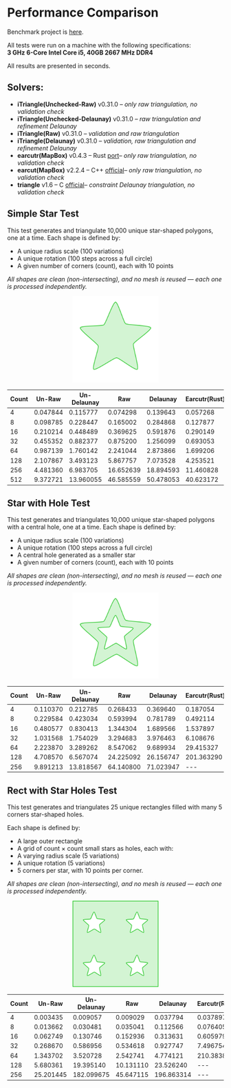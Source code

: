 # Performance Comparison

Benchmark project is [here](https://github.com/iShape-Rust/iTriangle/tree/main/performance).

All tests were run on a machine with the following specifications:  
**3 GHz 6-Core Intel Core i5, 40GB 2667 MHz DDR4**  

All results are presented in seconds.

## Solvers:

- **iTriangle(Unchecked-Raw)** v0.31.0 _– only raw triangulation, no validation check_
- **iTriangle(Unchecked-Delaunay)** v0.31.0 _– raw triangulation and refinement Delaunay_
- **iTriangle(Raw)** v0.31.0 _– validation and raw triangulation_
- **iTriangle(Delaunay)** v0.31.0 _– validation, raw triangulation and refinement Delaunay_
- **earcutr(MapBox)** v0.4.3 – Rust [port](https://crates.io/crates/earcutr)_– only raw triangulation, no validation check_
- **earcut(MapBox)** v2.2.4 – C++ [official](https://github.com/mapbox/earcut.hpp)_– only raw triangulation, no validation check_
- **triangle** v1.6 – C [official](https://www.cs.cmu.edu/~quake/triangle.html)_– constraint Delaunay triangulation, no validation check_


## Simple Star Test

This test generates and triangulate 10,000 unique star-shaped polygons, one at a time.
Each shape is defined by:

- A unique radius scale (100 variations)
- A unique rotation (100 steps across a full circle)
- A given number of corners (count), each with 10 points

_All shapes are clean (non-intersecting), and no mesh is reused — each one is processed independently._

<p align="center">
  <img src="test_0.svg" width="200"/>
</p>

| Count | Un-Raw       | Un-Delaunay  | Raw          | Delaunay     | Earcutr(Rust)|  Earcut(C++) |  Triangle(C) |
|-------|--------------|--------------|--------------|--------------|--------------|--------------|--------------|
| 4     | 0.047844     | 0.115777     | 0.074298     | 0.139643     | 0.057268     | 0.025066     | 0.460071     |
| 8     | 0.098785     | 0.228447     | 0.165002     | 0.284868     | 0.127877     | 0.0668991    | 0.884584     |
| 16    | 0.210214     | 0.448489     | 0.369625     | 0.591876     | 0.290149     | 0.219485     | 1.52763      |
| 32    | 0.455352     | 0.882377     | 0.875200     | 1.256099     | 0.693053     | 0.494215     | 3.07119      |
| 64    | 0.987139     | 1.760142     | 2.241044     | 2.873866     | 1.699206     | 1.2837       | 6.14373      |
| 128   | 2.107867     | 3.493123     | 5.867757     | 7.073528     | 4.253521     | 3.15526      | 11.7701      |
| 256   | 4.481360     | 6.983705     | 16.652639    | 18.894593    | 11.460828    | 8.58501      | 23.1163      |
| 512   | 9.372721     | 13.960055    | 46.585559    | 50.478053    | 40.623172    | 32.9052      | 45.0489      |

## Star with Hole Test

This test generates and triangulates 10,000 unique star-shaped polygons with a central hole, one at a time.
Each shape is defined by:

- A unique radius scale (100 variations)
- A unique rotation (100 steps across a full circle)
- A central hole generated as a smaller star
- A given number of corners (count), each with 10 points

_All shapes are clean (non-intersecting), and no mesh is reused — each one is processed independently._

<p align="center">
  <img src="test_1.svg" width="200"/>
</p>

| Count | Un-Raw       | Un-Delaunay  | Raw          | Delaunay     | Earcutr(Rust)|  Earcut(C++) |  Triangle(C) |
|-------|--------------|--------------|--------------|--------------|--------------|--------------|--------------|
| 4     | 0.110370     | 0.212785     | 0.268433     | 0.369640     | 0.187054     | 0.136161     | 0.801385     |
| 8     | 0.229584     | 0.423034     | 0.593994     | 0.781789     | 0.492114     | 0.454629     | 1.59074      |
| 16    | 0.480577     | 0.830413     | 1.344304     | 1.689566     | 1.537897     | 1.52663      | 3.12989      |
| 32    | 1.031568     | 1.754029     | 3.294683     | 3.976463     | 6.108676     | 5.16188      | 6.21763      |
| 64    | 2.223870     | 3.289262     | 8.547062     | 9.689934     | 29.415327    | 25.1207      | 12.29        |
| 128   | 4.708570     | 6.567074     | 24.225092    | 26.156747    | 201.363290   | 161.923      | 24.6715      |
| 256   | 9.891213     | 13.818567    | 64.140800    | 71.023947    | ---          | ---          | 50.5745      |


## Rect with Star Holes Test

This test generates and triangulates 25 unique rectangles filled with many 5 corners star-shaped holes.

Each shape is defined by:

- A large outer rectangle
- A grid of count × count small stars as holes, each with:
- A varying radius scale (5 variations)
- A unique rotation (5 variations)
- 5 corners per star, with 10 points per corner.

_All shapes are clean (non-intersecting), and no mesh is reused — each one is processed independently._

<p align="center">
  <img src="test_2.svg" width="200"/>
</p>

| Count | Un-Raw       | Un-Delaunay  | Raw          | Delaunay     | Earcutr(Rust)|  Earcut(C++) |  Triangle(C) |
|-------|--------------|--------------|--------------|--------------|--------------|--------------|--------------|
| 4     | 0.003435     | 0.009057     | 0.009029     | 0.037794     | 0.037897     | 0.00531192   | 0.0281862    |
| 8     | 0.013662     | 0.030481     | 0.035041     | 0.112566     | 0.076405     | 0.0431032    | 0.094576     |
| 16    | 0.062749     | 0.130746     | 0.152936     | 0.313631     | 0.605979     | 0.571262     | 0.329305     |
| 32    | 0.268670     | 0.586956     | 0.534618     | 0.927747     | 7.496754     | 0.54836      | 1.34492      |
| 64    | 1.343702     | 3.520728     | 2.542741     | 4.774121     | 210.383871   | 201.28       | 5.86257      |
| 128   | 5.680361     | 19.395140    | 10.131110    | 23.526240    | ---          | ---          | 28.4693      |
| 256   | 25.201445    | 182.099675   | 45.647115    | 196.863314   | ---          | ---          | 175.662      |

